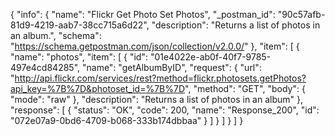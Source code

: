 {
  "info": {
    "name": "Flickr Get Photo Set Photos",
    "_postman_id": "90c57afb-81d9-4219-aab7-38cc715a6d22",
    "description": "Returns a list of photos in an album.",
    "schema": "https://schema.getpostman.com/json/collection/v2.0.0/"
  },
  "item": [
    {
      "name": "photos",
      "item": [
        {
          "id": "01e4022e-ab0f-40f7-9785-497e4cd84285",
          "name": "getAlbumByID",
          "request": {
            "url": "http://api.flickr.com/services/rest?method=flickr.photosets.getPhotos?api_key=%7B%7D&photoset_id=%7B%7D",
            "method": "GET",
            "body": {
              "mode": "raw"
            },
            "description": "Returns a list of photos in an album"
          },
          "response": [
            {
              "status": "OK",
              "code": 200,
              "name": "Response_200",
              "id": "072e07a9-0bd6-4709-b068-333b174dbbaa"
            }
          ]
        }
      ]
    }
  ]
}